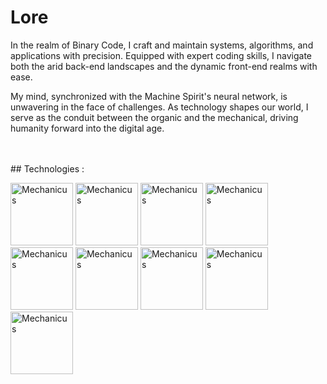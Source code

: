  # Lore
<p aling="center">
 In the realm of Binary Code, I craft and maintain systems, algorithms, and applications with precision. Equipped with expert coding skills, I navigate both the arid back-end landscapes and the dynamic front-end realms with ease.

My mind, synchronized with the Machine Spirit's neural network, is unwavering in the face of challenges. As technology shapes our world, I serve as the conduit between the organic and the mechanical, driving humanity forward into the digital age. 
</p>
<br>
<br>
## Technologies :

<p aling="center">
 <img src="https://upload.wikimedia.org/wikipedia/commons/4/4c/Typescript_logo_2020.svg" alt="Mechanicus" width="100" height="100""> 
 <img src="https://upload.wikimedia.org/wikipedia/commons/a/a7/React-icon.svg" alt="Mechanicus" width="100" height="100" ">
 <img src="https://upload.wikimedia.org/wikipedia/commons/d/d5/CSS3_logo_and_wordmark.svg" alt="Mechanicus" width="100" height="100" ">
 <img src="https://upload.wikimedia.org/wikipedia/commons/d/d5/Tailwind_CSS_Logo.svg" alt="Mechanicus" width="100" height="100" ">
 <img src="https://raw.githubusercontent.com/reduxjs/redux/master/logo/logo.png" alt="Mechanicus" width="100" height="100" ">
 <img src="https://upload.wikimedia.org/wikipedia/commons/d/d9/Node.js_logo.svg" alt="Mechanicus" width="100" height="100" ">
 <img src="https://upload.wikimedia.org/wikipedia/commons/d/db/Npm-logo.svg" alt="Mechanicus" width="100" height="100" ">
 <img src="https://upload.wikimedia.org/wikipedia/commons/6/61/HTML5_logo_and_wordmark.svg" alt="Mechanicus" width="100" height="100" ">
 <img src="https://upload.wikimedia.org/wikipedia/commons/9/99/Unofficial_JavaScript_logo_2.svg" alt="Mechanicus" width="100" height="100" ">
</p>




